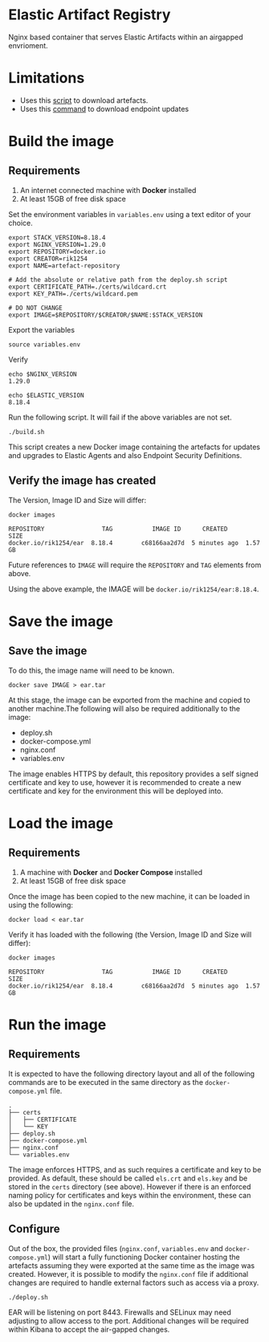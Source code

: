 # Elastic Artifact Registry
Nginx based container that serves Elastic Artifacts within an airgapped envrioment.

# Limitations
- Uses this [script](https://www.elastic.co/docs/deploy-manage/deploy/self-managed/air-gapped-install#additional-artifact-registry-examples) to download artefacts.
- Uses this [command](https://www.elastic.co/docs/solutions/security/configure-elastic-defend/configure-offline-endpoints-air-gapped-environments#_step_3_manually_copy_artifact_updates) to download endpoint updates

# Build the image
## Requirements
1. An internet connected machine with <b>Docker</b> installed
2. At least 15GB of free disk space


Set the environment variables in ```variables.env``` using a text editor of your choice.
```
export STACK_VERSION=8.18.4
export NGINX_VERSION=1.29.0
export REPOSITORY=docker.io
export CREATOR=rik1254
export NAME=artefact-repository

# Add the absolute or relative path from the deploy.sh script
export CERTIFICATE_PATH=./certs/wildcard.crt
export KEY_PATH=./certs/wildcard.pem

# DO NOT CHANGE
export IMAGE=$REPOSITORY/$CREATOR/$NAME:$STACK_VERSION
```
Export the variables
```
source variables.env
```
Verify
```
echo $NGINX_VERSION
1.29.0

echo $ELASTIC_VERSION
8.18.4
```

Run the following script. It will fail if the above variables are not set.
``` 
./build.sh
```
This script creates a new Docker image containing the artefacts for updates and upgrades to Elastic Agents and also Endpoint Security Definitions.
## Verify the image has created
The Version, Image ID and Size will differ:
```
docker images

REPOSITORY                TAG           IMAGE ID      CREATED        SIZE
docker.io/rik1254/ear  8.18.4        c68166aa2d7d  5 minutes ago  1.57 GB
```
Future references to ```IMAGE``` will require the ```REPOSITORY``` and ```TAG``` elements from above.

Using the above example, the IMAGE will be ```docker.io/rik1254/ear:8.18.4```.

# Save the image
## Save the image
To do this, the image name will need to be known.
```
docker save IMAGE > ear.tar
```
At this stage, the image can be exported from the machine and copied to another machine.The following will also be required additionally to the image:
- deploy.sh
- docker-compose.yml
- nginx.conf
- variables.env

The image enables HTTPS by default, this repository provides a self signed certificate and key to use, however it is recommended to create a new certificate and key for the environment this will be deployed into.
# Load the image
## Requirements
1. A machine with <b>Docker</b> and <b>Docker Compose </b>installed
2. At least 15GB of free disk space

Once the image has been copied to the new machine, it can be loaded in using the following:
```
docker load < ear.tar
```
Verify it has loaded with the following (the Version, Image ID and Size will differ):
```
docker images

REPOSITORY                TAG           IMAGE ID      CREATED        SIZE
docker.io/rik1254/ear  8.18.4        c68166aa2d7d  5 minutes ago  1.57 GB
```

# Run the image
## Requirements
It is expected to have the following directory layout and all of the following commands are to be executed in the same directory as the ```docker-compose.yml``` file.
```
.
├── certs
│   ├── CERTIFICATE
│   └── KEY
├── deploy.sh
├── docker-compose.yml
├── nginx.conf
└── variables.env
```
The image enforces HTTPS, and as such requires a certificate and key to be provided. As default, these should be called ```els.crt``` and ```els.key``` and be stored in the ```certs``` directory (see above). However if there is an enforced naming policy for certificates and keys within the environment, these can also be updated in the ```nginx.conf``` file.
## Configure
Out of the box, the provided files (```nginx.conf```, ```variables.env``` and ```docker-compose.yml```) will start a fully functioning Docker container hosting the artefacts assuming they were exported at the same time as the image was created. However, it is possible to modify the ```nginx.conf``` file if additional changes are required to handle external factors such as access via a proxy.


```
./deploy.sh
```

EAR will be listening on port 8443. Firewalls and SELinux may need adjusting to allow access to the port.
Additional changes will be required within Kibana to accept the air-gapped changes.

